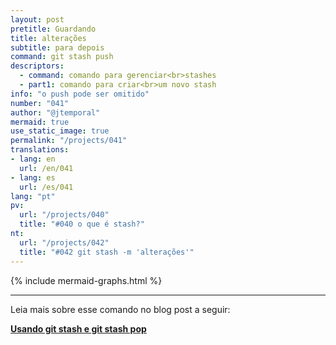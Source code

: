 ```yaml
---
layout: post
pretitle: Guardando
title: alterações
subtitle: para depois
command: git stash push
descriptors:
  - command: comando para gerenciar<br>stashes
  - part1: comando para criar<br>um novo stash
info: "o push pode ser omitido"
number: "041"
author: "@jtemporal"
mermaid: true
use_static_image: true
permalink: "/projects/041"
translations:
- lang: en
  url: /en/041
- lang: es
  url: /es/041
lang: "pt"
pv:
  url: "/projects/040"
  title: "#040 o que é stash?"
nt:
  url: "/projects/042"
  title: "#042 git stash -m 'alterações'"
---
```


{% include mermaid-graphs.html %}

---

Leia mais sobre esse comando no blog post a seguir:

<a href="https://jtemporal.com/usando-git-stash-e-git-stash-pop/">
  <strong>Usando git stash e git stash pop</strong>
</a>

